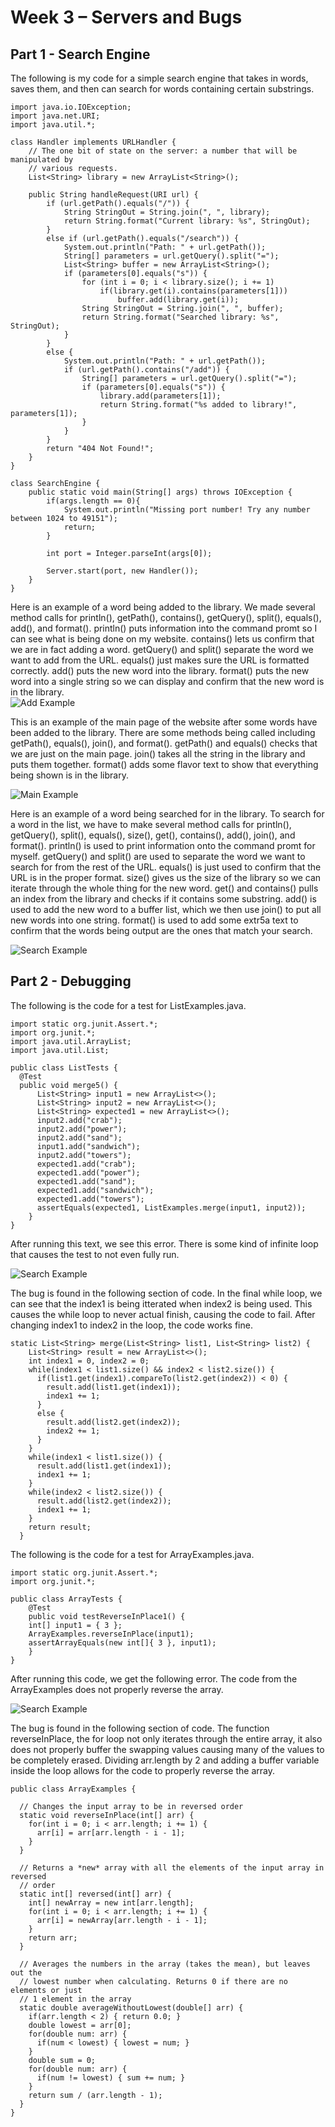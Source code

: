 # Week 3 – Servers and Bugs

## Part 1 - Search Engine

The following is my code for a simple search engine that takes in words, saves them, and then can search for words containing certain substrings.

```
import java.io.IOException;
import java.net.URI;
import java.util.*;

class Handler implements URLHandler {
    // The one bit of state on the server: a number that will be manipulated by
    // various requests.
    List<String> library = new ArrayList<String>();

    public String handleRequest(URI url) {
        if (url.getPath().equals("/")) {
            String StringOut = String.join(", ", library);
            return String.format("Current library: %s", StringOut);
        } 
        else if (url.getPath().equals("/search")) {
            System.out.println("Path: " + url.getPath());
            String[] parameters = url.getQuery().split("=");
            List<String> buffer = new ArrayList<String>();
            if (parameters[0].equals("s")) {
                for (int i = 0; i < library.size(); i += 1)
                    if(library.get(i).contains(parameters[1]))
                        buffer.add(library.get(i));
                String StringOut = String.join(", ", buffer);
                return String.format("Searched library: %s", StringOut);
            }
        } 
        else {
            System.out.println("Path: " + url.getPath());
            if (url.getPath().contains("/add")) {
                String[] parameters = url.getQuery().split("=");
                if (parameters[0].equals("s")) {
                    library.add(parameters[1]);
                    return String.format("%s added to library!", parameters[1]);
                }
            }
        }
        return "404 Not Found!";
    }
}

class SearchEngine {
    public static void main(String[] args) throws IOException {
        if(args.length == 0){
            System.out.println("Missing port number! Try any number between 1024 to 49151");
            return;
        }

        int port = Integer.parseInt(args[0]);

        Server.start(port, new Handler());
    }
}
```

Here is an example of a word being added to the library. We made several method calls for println(), getPath(), contains(), getQuery(), split(), equals(), add(), and format(). println() puts information into the command promt so I can see what is being done on my website. contains() lets us confirm that we are in fact adding a word. getQuery() and split() separate the word we want to add from the URL. equals() just makes sure the URL is formatted correctly. add() puts the new word into the library. format() puts the new word into a single string so we can display and confirm that the new word is in the library. <br>
![Add Example](/cse15l-lab-reports/labs/images/SearchEngineAddExample.png)

This is an example of the main page of the website after some words have been added to the library. There are some methods being called including getPath(), equals(), join(), and format(). getPath() and equals() checks that we are just on the main page. join() takes all the string in the library and puts them together. format() adds some flavor text to show that everything being shown is in the library. <br>

![Main Example](/cse15l-lab-reports/labs/images/SearchEngineMainExample.png)

Here is an example of a word being searched for in the library. To search for a word in the list, we have to make several method calls for println(), getQuery(), split(), equals(), size(), get(), contains(), add(), join(), and format(). println() is used to print information onto the command promt for myself. getQuery() and split() are used to separate the word we want to search for from the rest of the URL. equals() is just used to confirm that the URL is in the proper format. size() gives us the size of the library so we can iterate through the whole thing for the new word. get() and contains() pulls an index from the library and checks if it contains some substring. add() is used to add the new word to a buffer list, which we then use join() to put all new words into one string. format() is used to add some extr5a text to confirm that the words being output are the ones that match your search. <br>

![Search Example](/cse15l-lab-reports/labs/images/SearchEngineSearchExample.png)

## Part 2 - Debugging

The following is the code for a test for ListExamples.java.
```
import static org.junit.Assert.*;
import org.junit.*;
import java.util.ArrayList;
import java.util.List;

public class ListTests {
  @Test
  public void merge5() {
      List<String> input1 = new ArrayList<>();
      List<String> input2 = new ArrayList<>();
      List<String> expected1 = new ArrayList<>();
      input2.add("crab");
      input2.add("power");
      input2.add("sand");
      input1.add("sandwich");
      input2.add("towers");
      expected1.add("crab");
      expected1.add("power");
      expected1.add("sand");
      expected1.add("sandwich");
      expected1.add("towers");
      assertEquals(expected1, ListExamples.merge(input1, input2));
    }
}
```

After running this text, we see this error. There is some kind of infinite loop that causes the test to not even fully run. <br>

![Search Example](/cse15l-lab-reports/labs/images/ListBugExample.png)

The bug is found in the following section of code. In the final while loop, we can see that the index1 is being itterated when index2 is being used. This causes the while loop to never actual finish, causing the code to fail. After changing index1 to index2 in the loop, the code works fine. 

```
static List<String> merge(List<String> list1, List<String> list2) {
    List<String> result = new ArrayList<>();
    int index1 = 0, index2 = 0;
    while(index1 < list1.size() && index2 < list2.size()) {
      if(list1.get(index1).compareTo(list2.get(index2)) < 0) {
        result.add(list1.get(index1));
        index1 += 1;
      }
      else {
        result.add(list2.get(index2));
        index2 += 1;
      }
    }
    while(index1 < list1.size()) {
      result.add(list1.get(index1));
      index1 += 1;
    }
    while(index2 < list2.size()) {
      result.add(list2.get(index2));
      index1 += 1;
    }
    return result;
  }
```

The following is the code for a test for ArrayExamples.java.
```
import static org.junit.Assert.*;
import org.junit.*;

public class ArrayTests {
	@Test 
	public void testReverseInPlace1() {
    int[] input1 = { 3 };
    ArrayExamples.reverseInPlace(input1);
    assertArrayEquals(new int[]{ 3 }, input1);
	}
}
```

After running this code, we get the following error. The code from the ArrayExamples does not properly reverse the array. <br>

![Search Example](/cse15l-lab-reports/labs/images/ArrayBugExample.png)

The bug is found in the following section of code. The function reverseInPlace, the for loop not only iterates through the entire array, it also does not properly buffer the swapping values causing many of the values to be completely erased. Dividing arr.length by 2 and adding a buffer variable inside the loop allows for the code to properly reverse the array.

```
public class ArrayExamples {

  // Changes the input array to be in reversed order
  static void reverseInPlace(int[] arr) {
    for(int i = 0; i < arr.length; i += 1) {
      arr[i] = arr[arr.length - i - 1];
    }
  }

  // Returns a *new* array with all the elements of the input array in reversed
  // order
  static int[] reversed(int[] arr) {
    int[] newArray = new int[arr.length];
    for(int i = 0; i < arr.length; i += 1) {
      arr[i] = newArray[arr.length - i - 1];
    }
    return arr;
  }

  // Averages the numbers in the array (takes the mean), but leaves out the
  // lowest number when calculating. Returns 0 if there are no elements or just
  // 1 element in the array
  static double averageWithoutLowest(double[] arr) {
    if(arr.length < 2) { return 0.0; }
    double lowest = arr[0];
    for(double num: arr) {
      if(num < lowest) { lowest = num; }
    }
    double sum = 0;
    for(double num: arr) {
      if(num != lowest) { sum += num; }
    }
    return sum / (arr.length - 1);
  }
}
```
